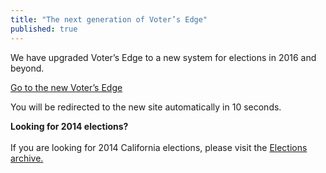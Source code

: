 ```yaml
---
title: "The next generation of Voter’s Edge"
published: true
---
```


We have upgraded Voter’s Edge to a new system for elections in 2016 and beyond.

<p class="ContentPage_button-link_3IG">
<a href="/"><i class="fa fa-chevron-circle-right"></i> Go to the new Voter’s Edge</a>
</p>
<p class="ContentPage_small-text_2is">You will be redirected to the new site automatically in 10 seconds.</p>

<strong>Looking for 2014 elections?</strong><br /><br />
<i class="fa fa-chevron-circle-right"></i> If you are looking for 2014 California elections, please visit the <a href="/en/ca/page/elections-archive">Elections archive.</a>

<script>
function redirect(){
    window.location = '/';
}
setTimeout(redirect, 10000);
</script>